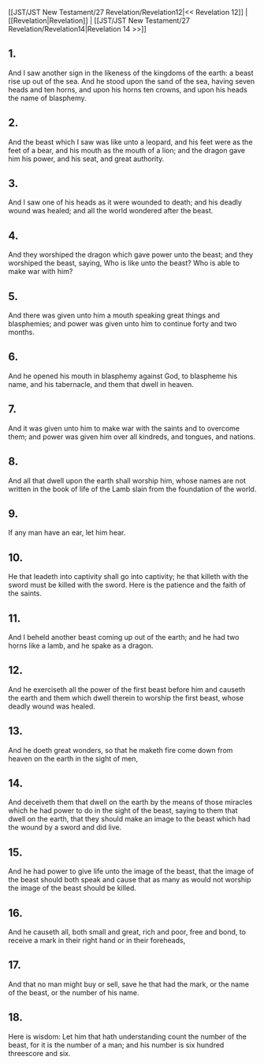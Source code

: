 [[JST/JST New Testament/27 Revelation/Revelation12|<< Revelation 12]] | [[Revelation|Revelation]] | [[JST/JST New Testament/27 Revelation/Revelation14|Revelation 14 >>]]
## 1.
And I saw another sign in the likeness of the kingdoms of the earth: a beast rise up out of the sea. And he stood upon the sand of the sea, having seven heads and ten horns, and upon his horns ten crowns, and upon his heads the name of blasphemy.
## 2.
And the beast which I saw was like unto a leopard, and his feet were as the feet of a bear, and his mouth as the mouth of a lion; and the dragon gave him his power, and his seat, and great authority.
## 3.
And I saw one of his heads as it were wounded to death; and his deadly wound was healed; and all the world wondered after the beast.
## 4.
And they worshiped the dragon which gave power unto the beast; and they worshiped the beast, saying, Who is like unto the beast? Who is able to make war with him?
## 5.
And there was given unto him a mouth speaking great things and blasphemies; and power was given unto him to continue forty and two months.
## 6.
And he opened his mouth in blasphemy against God, to blaspheme his name, and his tabernacle, and them that dwell in heaven.
## 7.
And it was given unto him to make war with the saints and to overcome them; and power was given him over all kindreds, and tongues, and nations.
## 8.
And all that dwell upon the earth shall worship him, whose names are not written in the book of life of the Lamb slain from the foundation of the world.
## 9.
If any man have an ear, let him hear.
## 10.
He that leadeth into captivity shall go into captivity; he that killeth with the sword must be killed with the sword. Here is the patience and the faith of the saints.
## 11.
And I beheld another beast coming up out of the earth; and he had two horns like a lamb, and he spake as a dragon.
## 12.
And he exerciseth all the power of the first beast before him and causeth the earth and them which dwell therein to worship the first beast, whose deadly wound was healed.
## 13.
And he doeth great wonders, so that he maketh fire come down from heaven on the earth in the sight of men,
## 14.
And deceiveth them that dwell on the earth by the means of those miracles which he had power to do in the sight of the beast, saying to them that dwell on the earth, that they should make an image to the beast which had the wound by a sword and did live.
## 15.
And he had power to give life unto the image of the beast, that the image of the beast should both speak and cause that as many as would not worship the image of the beast should be killed.
## 16.
And he causeth all, both small and great, rich and poor, free and bond, to receive a mark in their right hand or in their foreheads,
## 17.
And that no man might buy or sell, save he that had the mark, or the name of the beast, or the number of his name.
## 18.
Here is wisdom: Let him that hath understanding count the number of the beast, for it is the number of a man; and his number is six hundred threescore and six.


